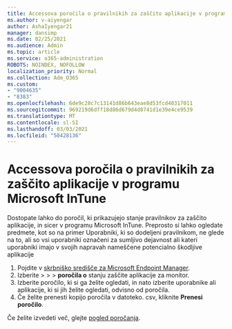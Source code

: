 ```yaml
---
title: Accessova poročila o pravilnikih za zaščito aplikacije v programu Microsoft InTune
ms.author: v-aiyengar
author: AshaIyengar21
manager: dansimp
ms.date: 02/25/2021
ms.audience: Admin
ms.topic: article
ms.service: o365-administration
ROBOTS: NOINDEX, NOFOLLOW
localization_priority: Normal
ms.collection: Adm_O365
ms.custom:
- "9004635"
- "8383"
ms.openlocfilehash: 6de9c28c7c13141d86b643eae8d53fcd40317011
ms.sourcegitcommit: 969219d6dff18d86d679d4d8741d1e39e4ce9539
ms.translationtype: MT
ms.contentlocale: sl-SI
ms.lasthandoff: 03/03/2021
ms.locfileid: "50428136"
---
```

# <a name="access-reports-about-app-protection-policies-in-microsoft-intune"></a>Accessova poročila o pravilnikih za zaščito aplikacije v programu Microsoft InTune

Dostopate lahko do poročil, ki prikazujejo stanje pravilnikov za zaščito aplikacije, in sicer v programu Microsoft InTune. Preprosto si lahko ogledate predmete, kot so na primer Uporabniki, ki so dodeljeni pravilnikom, ne glede na to, ali so vsi uporabniki označeni za sumljivo dejavnost ali kateri uporabniki imajo v svojih napravah nameščene potencialno škodljive aplikacije

1. Pojdite v [skrbniško središče za Microsoft Endpoint Manager](https://go.microsoft.com/fwlink/?linkid=2109431).
1. Izberite   >    >    >  **poročila o** stanju zaščite aplikacije za monitor.
1. Izberite poročilo, ki si ga želite ogledati, in nato izberite uporabnike ali aplikacije, ki si jih želite ogledati, odvisno od poročila.
1. Če želite prenesti kopijo poročila v datoteko. csv, kliknite **Prenesi poročilo**.

Če želite izvedeti več, glejte [pogled poročanja](https://go.microsoft.com/fwlink/?linkid=2109431).
